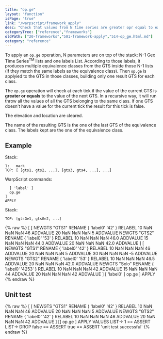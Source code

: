 ```yaml
---
title: "op.ge"
layout: "function"
isPage: "true"
link: "/warpscript/framework_apply"
desc: "Check that values from N time series are greater opr equal to each other"
categoryTree: ["reference","frameworks"]
oldPath: ["20-frameworks","501-framework-apply","514-op_ge.html.md"]
category: "reference"
---
```


To apply an `op.ge` operation, N parameters are on top of the stack: N-1 Geo Time Series<sup>TM</sup> lists and one labels List. According to those labels, it produces multiple equivalence classes from the GTS inside those N-1 lists (if they match the same labels as the equivalence class). Then `op.ge` is applyied to the GTS in those classes, building only one result GTS for each class.

The `op.ge` operation will check at each tick if the value of the current GTS is **greater or equals** to the value of the next GTS. In a recursive way, it will run throw all the values of all the GTS belonging to the same class. If one GTS doesn't have a value for the current tick the result for this tick is false.

The elevation and location are cleared.

The name of the resulting GTS is the one of the last GTS of the equivalence class. The labels kept are the one of the equivalence class.

## Example ##

Stack:

    1:   mark
    TOP: [ [gts1, gts2, ...], [gts3, gts4, ...], ...]

WarpScript commands:

      [ 'label' ] 
      op.ge
    ]
    APPLY

Stack: 

    TOP: [gtsGe1, gtsGe2, ...]

{% raw %}
<warp10-warpscript-widget>
[
  [
    NEWGTS "GTS1" RENAME 
    { 'label0' '42' } RELABEL
    10 NaN NaN NaN 46 ADDVALUE
    20 NaN NaN NaN 5 ADDVALUE
    NEWGTS "GTS2" RENAME 
    { 'label0' '53' } RELABEL
    10 NaN NaN NaN 46.0 ADDVALUE
    15 NaN NaN NaN 44.0 ADDVALUE
    20 NaN NaN NaN 42.0 ADDVALUE
  ]
  [
    NEWGTS "GTS1" RENAME 
    { 'label0' '42' } RELABEL
    10 NaN NaN NaN 46 ADDVALUE
    20 NaN NaN NaN 5 ADDVALUE
    30 NaN NaN NaN -5 ADDVALUE
    NEWGTS "GTS2" RENAME 
    { 'label0' '53' } RELABEL
    10 NaN NaN NaN 46.5 ADDVALUE
    20 NaN NaN NaN 42.0 ADDVALUE
    NEWGTS "Solo" RENAME 
    { 'label0' '4253' } RELABEL
    10 NaN NaN NaN 42 ADDVALUE
    15 NaN NaN NaN 44 ADDVALUE
    20 NaN NaN NaN 42 ADDVALUE
  ]
  [ 'label0' ]
  op.ge
]
APPLY
</warp10-warpscript-widget>
{% endraw %}   

## Unit test ##

{% raw %}
<warp10-warpscript-widget>
[
  [
  NEWGTS "GTS1" RENAME 
  { 'label0' '42' } RELABEL
  10 NaN NaN NaN 46 ADDVALUE
  20 NaN NaN NaN 5 ADDVALUE
  NEWGTS "GTS2" RENAME 
  { 'label0' '42' } RELABEL
  10 NaN NaN NaN 46 ADDVALUE
  20 NaN NaN NaN 42 ADDVALUE
  ]
  []
  op.ge
]
APPLY
VALUES LIST->
1 == ASSERT
LIST-> DROP
false == ASSERT
true == ASSERT
'unit test successful'
</warp10-warpscript-widget>
{% endraw %}        
